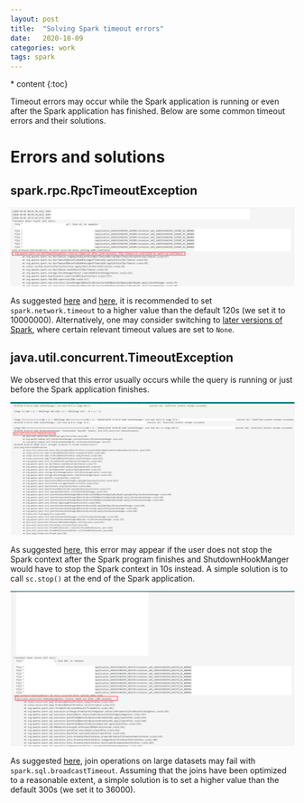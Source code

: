 ```yaml
---
layout: post
title:  "Solving Spark timeout errors"
date:   2020-10-09
categories: work
tags: spark
---
```

<head>
    <script src="https://cdn.mathjax.org/mathjax/latest/MathJax.js?config=TeX-AMS-MML_HTMLorMML" type="text/javascript"></script>
    <script type="text/x-mathjax-config">
        MathJax.Hub.Config({
            tex2jax: {
            skipTags: ['script', 'noscript', 'style', 'textarea', 'pre'],
            inlineMath: [['$','$']]
            }
        });
    </script>
</head>
* content
{:toc}
  
Timeout errors may occur while the Spark application is running or even after the Spark application has finished. Below are some common timeout errors and their solutions.



# Errors and solutions

## spark.rpc.RpcTimeoutException

<div style="text-align: center"><img src="/images/spark_rpc_askTimeout.png" width="800px" /></div>
<div align="center">
</div>

As suggested [here](https://stackoverflow.com/questions/39354909/how-to-tune-spark-rpc-asktimeout) and [here](https://stackoverflow.com/questions/37260230/spark-cluster-full-of-heartbeat-timeouts-executors-exiting-on-their-own), it is recommended to set `spark.network.timeout` to a higher value than the default 120s (we set it to 10000000). Alternatively, one may consider switching to [later versions of Spark](https://github.com/apache/spark/blob/9fcf0ea71820f7331504073045c38820e50141c7/python/pyspark/rdd.py), where certain relevant timeout values are set to `None`.

## java.util.concurrent.TimeoutException

We observed that this error usually occurs while the query is running or just before the Spark application finishes.

<div style="text-align: center"><img src="/images/java_util_concurrent_TimeoutException.png" width="800px" /></div>
<div align="center">
</div>

As suggested [here](http://mail-archives.apache.org/mod_mbox/spark-issues/201807.mbox/%3CJIRA.13175917.1533061309000.129934.1533062580707@Atlassian.JIRA%3E), this error may appear if the user does not stop the Spark context after the Spark program finishes and ShutdownHookManger would have to stop the Spark context in 10s instead. A simple solution is to call `sc.stop()` at the end of the Spark application.

<div style="text-align: center"><img src="/images/java_util_concurrent_TimeoutException2.png" width="800px" /></div>
<div align="center">
</div>

As suggested [here](https://stackoverflow.com/questions/41123846/why-does-join-fail-with-java-util-concurrent-timeoutexception-futures-timed-ou), join operations on large datasets may fail with `spark.sql.broadcastTimeout`. Assuming that the joins have been optimized to a reasonable extent, a simple solution is to set a higher value than the default 300s (we set it to 36000).